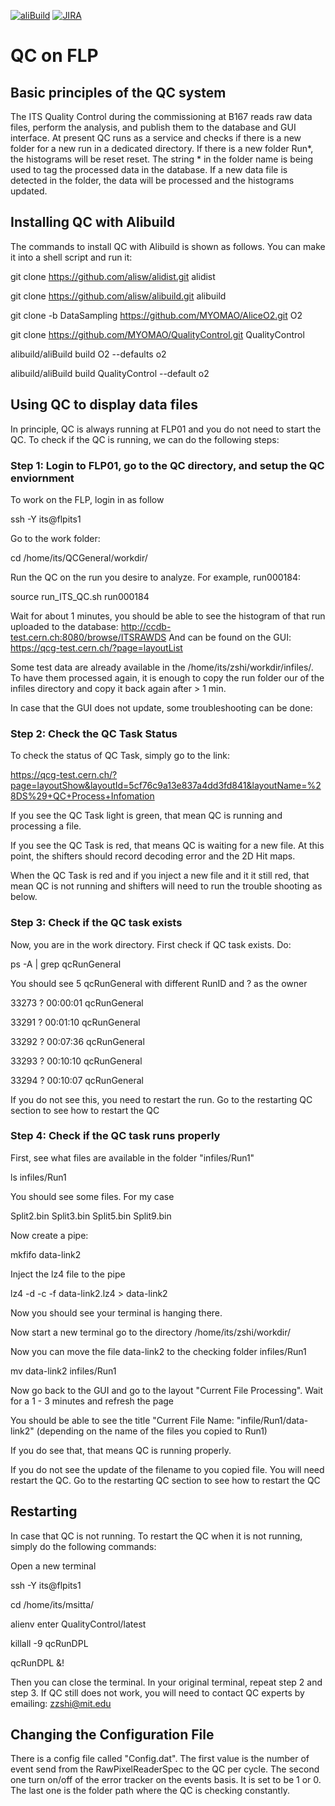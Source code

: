 [![aliBuild](https://img.shields.io/badge/aliBuild-dashboard-lightgrey.svg)](https://alisw.cern.ch/dashboard/d/000000001/main-dashboard?orgId=1&var-storagename=All&var-reponame=All&var-checkname=build%2FQualityControl%2Fo2-dataflow%2F0&var-upthreshold=30m&var-minuptime=30)
[![JIRA](https://img.shields.io/badge/JIRA-Report%20issue-blue.svg)](https://alice.its.cern.ch/jira/secure/CreateIssue.jspa?pid=11201&issuetype=1)


# QC on FLP

## Basic principles of the QC system

The ITS Quality Control during the commissioning at B167 reads raw data files, perform the analysis, and publish them to the database and GUI interface. At present QC runs as a service and checks if there is a new folder for a new run in a dedicated directory. If there is a new folder Run*, the histograms will be reset reset. The string * in the folder name is being used to tag the processed data in the database. If a new data file is detected in the folder, the data will be processed and the histograms updated. 

## Installing QC with Alibuild

The commands to install QC with Alibuild is shown as follows. You can make it into a shell script and run it:

git clone https://github.com/alisw/alidist.git alidist

git clone https://github.com/alisw/alibuild.git alibuild

git clone -b DataSampling https://github.com/MYOMAO/AliceO2.git O2

git clone https://github.com/MYOMAO/QualityControl.git QualityControl

alibuild/aliBuild build O2 --defaults o2

alibuild/aliBuild build QualityControl --default o2


## Using QC to display data files

In principle, QC is always running at FLP01 and you do not need to start the QC. To check if the QC is running, we can do the following steps:

### Step 1: Login to FLP01, go to the QC directory, and setup the QC enviornment


To work on the FLP, login in as follow

ssh -Y its@flpits1

Go to the work folder:

cd  /home/its/QCGeneral/workdir/

Run the QC on the run you desire to analyze. For example, run000184:

source run_ITS_QC.sh run000184

Wait for about 1 minutes, you should be able to see the histogram of that run uploaded to the database: http://ccdb-test.cern.ch:8080/browse/ITSRAWDS
And can be found on the GUI: https://qcg-test.cern.ch/?page=layoutList
 
Some test data are already available in the /home/its/zshi/workdir/infiles/. To have them processed again, it is enough to copy the run folder our of the infiles directory and copy it back again after > 1 min.
 
In case that the GUI does not update, some troubleshooting can be done:

### Step 2: Check the QC Task Status

To check the status of QC Task, simply go to the link:

https://qcg-test.cern.ch/?page=layoutShow&layoutId=5cf76c9a13e837a4dd3fd841&layoutName=%28DS%29+QC+Process+Infomation

If you see the QC Task light is green, that mean QC is running and processing a file.

If you see the QC Task is red, that means QC is waiting for a new file. At this point, the shifters should record decoding error and the 2D Hit maps.

When the QC Task is red and if you inject a new file and it it still red, that mean QC is not running and shifters will need to run the trouble shooting as below.

### Step 3: Check if the QC task exists

Now, you are in the work directory. First check if QC task exists. Do:

ps -A | grep qcRunGeneral


You should see 5 qcRunGeneral with different RunID and ? as the owner

33273 ?        00:00:01 qcRunGeneral

33291 ?        00:01:10 qcRunGeneral

33292 ?        00:07:36 qcRunGeneral

33293 ?        00:10:10 qcRunGeneral

33294 ?        00:10:07 qcRunGeneral

If you do not see this, you need to restart the run. Go to the restarting QC section to see how to restart the QC


### Step 4: Check if the QC task runs properly

First, see what files are available in the folder "infiles/Run1"
 
ls infiles/Run1
 
You should see some files. For my case
 
Split2.bin  Split3.bin Split5.bin  Split9.bin
 
Now create a pipe:

mkfifo data-link2

Inject the lz4 file to the pipe

lz4 -d -c -f data-link2.lz4 > data-link2
 
Now you should see your terminal is hanging there.

Now start a new terminal go to the directory /home/its/zshi/workdir/ 

Now you can move the file data-link2 to the checking folder infiles/Run1

mv data-link2 infiles/Run1
 
Now go back to the GUI and go to the layout "Current File Processing". Wait for a 1 - 3 minutes and refresh the page
 
You should be able to see the title "Current File Name: "infile/Run1/data-link2" (depending on the name of the files you copied to Run1)
 
If you do see that, that means QC is running properly.

If you do not see the update of the filename to you copied file. You will need restart the QC. Go to the restarting QC section to see how to restart the QC
 


## Restarting


In case that QC is not running. To restart the QC when it is not running, simply do the following commands:

Open a new terminal

ssh -Y its@flpits1

cd  /home/its/msitta/

alienv enter QualityControl/latest

killall -9 qcRunDPL

qcRunDPL &!

Then you can close the terminal. In your original terminal, repeat step 2 and step 3. If QC still does not work, you will need to contact QC experts by emailing: zzshi@mit.edu

## Changing the Configuration File

There is a config file called "Config.dat". The first value is the number of event send from the RawPixelReaderSpec to the QC per cycle. The second one turn on/off of the error tracker on the events basis. It is set to be 1 or 0. The last one is the folder path where the QC is checking constantly.
